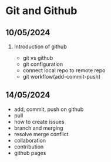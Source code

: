 # Git and Github

## 10/05/2024

1. Introduction of github

   - git vs github
   - git configuration
   - connect local repo to remote repo
   - git workflow(add-commit-push)

## 14/05/2024

- add, commit, push on github
- pull
- how to create issues
- branch and merging
- resolve merge conflict
- collaboration
- contribution
- github pages
